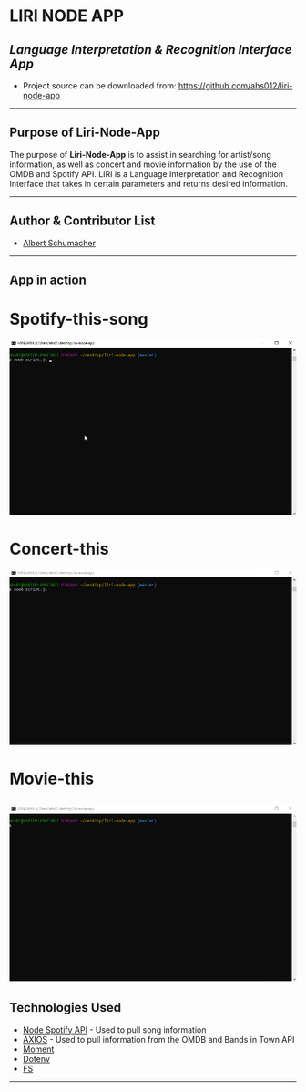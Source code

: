# **LIRI NODE APP**

## *Language Interpretation & Recognition Interface App*

* Project source can be downloaded from: https://github.com/ahs012/liri-node-app
<!-- In Progress ---------
* [For Presentation & Demo please click here](https://slides.com/smoss012/deck/live#/)  -->

---

## Purpose of Liri-Node-App


The purpose of **Liri-Node-App** is to assist in searching for artist/song information, as well as concert and movie information by the use of the OMDB and Spotify API. LIRI is a Language Interpretation and Recognition Interface that takes in certain parameters and returns desired information.

---

## Author & Contributor List


* [Albert Schumacher](github.com/ahs012) 

---

## App in action

# Spotify-this-song
![Alt Text](./Example_Gifs/spotify-this-song.gif)

# Concert-this
![alt text](./Example_Gifs/concert-this.gif?raw=true)

# Movie-this
![alt text](./Example_Gifs/movie-this-gif.gif?raw=true)
---

## Technologies Used

* [Node Spotify API](https://www.npmjs.com/package/node-spotify-api) - Used to pull song information
* [AXIOS](https://www.npmjs.com/package/axios) - Used to pull information from the OMDB and Bands in Town API
* [Moment](https://www.npmjs.com/package/moment) 
* [Dotenv](https://www.npmjs.com/package/dotenv) 
* [FS](https://www.npmjs.com/package/fs) 

---